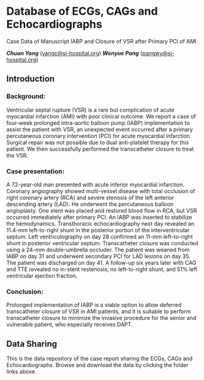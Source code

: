 # Database of ECGs, CAGs and Echocardiographs
Case Data of Manuscript IABP and Closure of VSR after Primary PCI of AMI

***Chuan Yang*** (<yangc@sj-hospital.org>)
***Wenyue Pang*** (<pangwy@sj-hospital.org>)

## Introduction
### Background: 
Ventricular septal rupture (VSR) is a rare but complication of acute myocardial infarction (AMI) with poor clinical outcome. We report a case of four-week prolonged intra-aortic balloon pump (IABP) implementation to assist the patient with VSR, an unexpected event occurred after a primary percutaneous coronary intervention (PCI) for acute myocardial infarction. Surgical repair was not possible due to dual anti-platelet therapy for this patient. We then successfully performed the transcatheter closure to treat the VSR.

### Case presentation: 
A 72-year-old man presented with acute inferior myocardial infarction. Coronary angiography showed multi-vessel disease with total occlusion of right coronary artery (RCA) and severe stenosis of the left anterior descending artery (LAD). He underwent the percutaneous balloon angioplasty. One stent was placed and restored blood flow in RCA, but VSR occurred immediately after primary PCI. An IABP was inserted to stabilize the hemodynamics. Transthoracic echocardiography next day revealed an 11.4-mm left-to-right shunt in the posterior portion of the interventricular septum. Left ventriculography on day 28 confirmed an 11-mm left-to-right shunt in posterior ventricular septum. Transcatheter closure was conducted using a 24-mm double-umbrella occluder. The patient was weaned from IABP on day 31 and underwent secondary PCI for LAD lesions on day 35. The patient was discharged on day 41. A follow-up six years later with CAG and TTE revealed no in-stent restenosis, no left-to-right shunt, and 51% left ventricular ejection fraction.

### Conclusion: 
Prolonged implementation of IABP is a viable option to allow deferred transcatheter closure of VSR in AMI patients, and it is suitable to perform transcatheter closure to minimize the invasive procedure for the senior and vulnerable patient, who especially receives DAPT.

## Data Sharing
This is the data repository of the case report sharing the ECGs, CAGs and Echocardiographs. Browse and download the data by clicking the folder links above.
